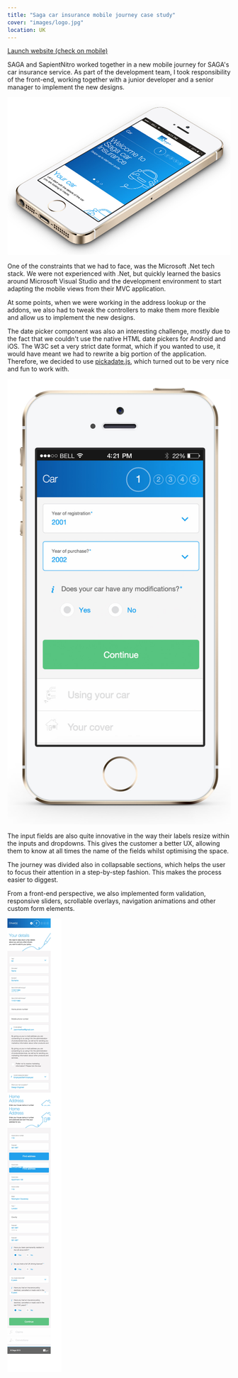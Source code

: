 ```yaml
---
title: "Saga car insurance mobile journey case study"
cover: "images/logo.jpg"
location: UK
---
```


<p class="work-links">
<a class="btn icon icon-external" href="https://m.saga.co.uk/insurance/car-insurance/get-quote/Vehicle" target="_blank">Launch website (check on mobile)</a>
</p>

SAGA and SapientNitro worked together in a new mobile journey for SAGA's car insurance service. As part of the development team, I took responsibility of the front-end, working together with a junior developer and a senior manager to implement the new designs.

![Content coming soon.](./images/0.jpg)

One of the constraints that we had to face, was the Microsoft .Net tech stack. We were not experienced with .Net, but quickly learned the basics around Microsoft Visual Studio and the development environment to start adapting the mobile views from their MVC application.

At some points, when we were working in the address lookup or the addons, we also had to tweak the controllers to make them more flexible and allow us to implement the new designs.

The date picker component was also an interesting challenge, mostly due to the fact that we couldn't use the native HTML date pickers for Android and iOS. The W3C set a very strict date format, which if you wanted to use, it would have meant we had to rewrite a big portion of the application. Therefore, we decided to use [pickadate.js](http://amsul.ca/pickadate.js/), which turned out to be very nice and fun to work with.

![](./images/1.jpg)

The input fields are also quite innovative in the way their labels resize within the inputs and dropdowns. This gives the customer a better UX, allowing them to know at all times the name of the fields whilst optimising the space.

The journey was divided also in collapsable sections, which helps the user to focus their attention in a step-by-step fashion. This makes the process easier to diggest.

From a front-end perspective, we also implemented form validation, responsive sliders, scrollable overlays, navigation animations and other custom form elements.

![](./images/2.jpg)
